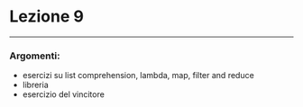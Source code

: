 # Lezione 9
_____________________________________________________________ 
 
### Argomenti: 
* esercizi su list comprehension, lambda, map, filter and reduce
* libreria
* esercizio del vincitore